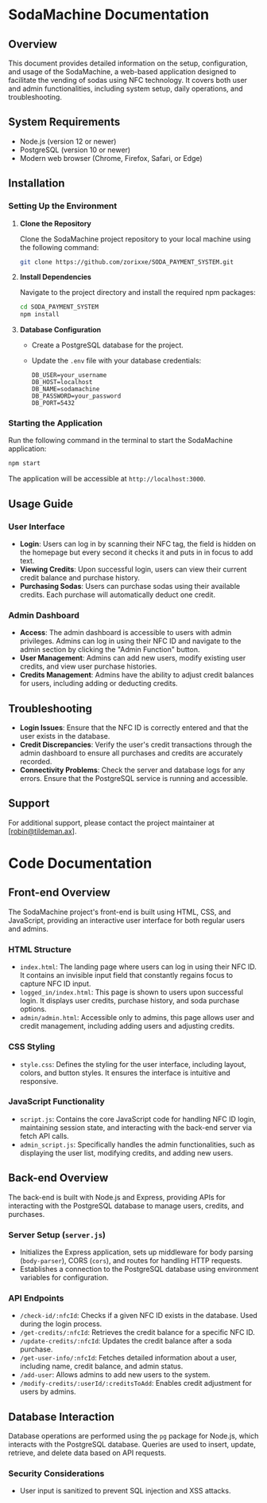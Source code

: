 # SodaMachine Documentation

## Overview

This document provides detailed information on the setup, configuration, and usage of the SodaMachine, a web-based application designed to facilitate the vending of sodas using NFC technology. It covers both user and admin functionalities, including system setup, daily operations, and troubleshooting.

## System Requirements

- Node.js (version 12 or newer)
- PostgreSQL (version 10 or newer)
- Modern web browser (Chrome, Firefox, Safari, or Edge)

## Installation

### Setting Up the Environment

1. **Clone the Repository**

   Clone the SodaMachine project repository to your local machine using the following command:

   ```bash
   git clone https://github.com/zorixxe/SODA_PAYMENT_SYSTEM.git
   ```

2. **Install Dependencies**

   Navigate to the project directory and install the required npm packages:

   ```bash
   cd SODA_PAYMENT_SYSTEM
   npm install
   ```

3. **Database Configuration**

   - Create a PostgreSQL database for the project.
   - Update the `.env` file with your database credentials:

     ```env
     DB_USER=your_username
     DB_HOST=localhost
     DB_NAME=sodamachine
     DB_PASSWORD=your_password
     DB_PORT=5432
     ```

### Starting the Application

Run the following command in the terminal to start the SodaMachine application:

```bash
npm start
```

The application will be accessible at `http://localhost:3000`.

## Usage Guide

### User Interface

- **Login**: Users can log in by scanning their NFC tag, the field is hidden on the homepage but every second it checks it and puts in in focus to add text.
- **Viewing Credits**: Upon successful login, users can view their current credit balance and purchase history.
- **Purchasing Sodas**: Users can purchase sodas using their available credits. Each purchase will automatically deduct one credit.

### Admin Dashboard

- **Access**: The admin dashboard is accessible to users with admin privileges. Admins can log in using their NFC ID and navigate to the admin section by clicking the "Admin Function" button.
- **User Management**: Admins can add new users, modify existing user credits, and view user purchase histories.
- **Credits Management**: Admins have the ability to adjust credit balances for users, including adding or deducting credits.

## Troubleshooting

- **Login Issues**: Ensure that the NFC ID is correctly entered and that the user exists in the database.
- **Credit Discrepancies**: Verify the user's credit transactions through the admin dashboard to ensure all purchases and credits are accurately recorded.
- **Connectivity Problems**: Check the server and database logs for any errors. Ensure that the PostgreSQL service is running and accessible.



## Support

For additional support, please contact the project maintainer at [robin@tildeman.ax].

# Code Documentation

## Front-end Overview

The SodaMachine project's front-end is built using HTML, CSS, and JavaScript, providing an interactive user interface for both regular users and admins.

### HTML Structure

- `index.html`: The landing page where users can log in using their NFC ID. It contains an invisible input field that constantly regains focus to capture NFC ID input.
- `logged_in/index.html`: This page is shown to users upon successful login. It displays user credits, purchase history, and soda purchase options.
- `admin/admin.html`: Accessible only to admins, this page allows user and credit management, including adding users and adjusting credits.

### CSS Styling

- `style.css`: Defines the styling for the user interface, including layout, colors, and button styles. It ensures the interface is intuitive and responsive.

### JavaScript Functionality

- `script.js`: Contains the core JavaScript code for handling NFC ID login, maintaining session state, and interacting with the back-end server via fetch API calls.
- `admin_script.js`: Specifically handles the admin functionalities, such as displaying the user list, modifying credits, and adding new users.

## Back-end Overview

The back-end is built with Node.js and Express, providing APIs for interacting with the PostgreSQL database to manage users, credits, and purchases.

### Server Setup (`server.js`)

- Initializes the Express application, sets up middleware for body parsing (`body-parser`), CORS (`cors`), and routes for handling HTTP requests.
- Establishes a connection to the PostgreSQL database using environment variables for configuration.

### API Endpoints

- `/check-id/:nfcId`: Checks if a given NFC ID exists in the database. Used during the login process.
- `/get-credits/:nfcId`: Retrieves the credit balance for a specific NFC ID.
- `/update-credits/:nfcId`: Updates the credit balance after a soda purchase.
- `/get-user-info/:nfcId`: Fetches detailed information about a user, including name, credit balance, and admin status.
- `/add-user`: Allows admins to add new users to the system.
- `/modify-credits/:userId/:creditsToAdd`: Enables credit adjustment for users by admins.

## Database Interaction

Database operations are performed using the `pg` package for Node.js, which interacts with the PostgreSQL database. Queries are used to insert, update, retrieve, and delete data based on API requests.

### Security Considerations

- User input is sanitized to prevent SQL injection and XSS attacks.





